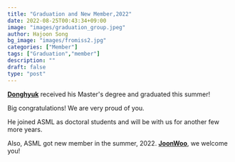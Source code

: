 ```yaml
---
title: "Graduation and New Member,2022"
date: 2022-08-25T00:43:34+09:00
image: "images/graduation_group.jpeg"
author: Hajoon Song
bg_image: "images/fromiss2.jpg"
categories: ["Member"]
tags: ["Graduation","member"]
description: ""
draft: false
type: "post"
---
```


**[Donghyuk](/group/dhkim/#anchor)** received his  Master's degree and graduated this summer!

Big congratulations! We are very proud of you.

He joined ASML as doctoral students and will be with us for another few more years.

Also, ASML got new member in the summer, 2022.
**[JoonWoo](/group/joonwoolee/#anchor)**, we welcome you!

<div class='image'>
<img src="/asmlab/images/group_2022_summer.jpeg" class="img-responsive; width:50%;" alt="">
</div>
<br>
